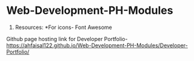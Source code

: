 # Web-Development-PH-Modules

1. Resources:
 *For icons- Font Awesome


Github page hosting link for Developer Portfolio-
https://ahfaisal122.github.io/Web-Development-PH-Modules/Developer-Portfolio/
